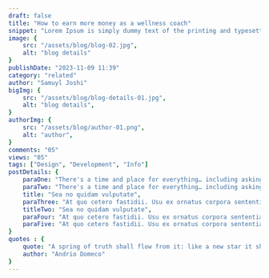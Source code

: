 ```yaml
---
draft: false
title: "How to earn more money as a wellness coach"
snippet: "Lorem Ipsum is simply dummy text of the printing and typesetting industry."
image: {
    src: "/assets/blog/blog-02.jpg",
    alt: "blog details"
}
publishDate: "2023-11-09 11:39"
category: "related"
author: "Samuyl Joshi"
bigImg: {
    src: "/assets/blog/blog-details-01.jpg",
    alt: "blog details",
}
authorImg: {
    src: "/assets/blog/author-01.png",
    alt: "author",
}
comments: "05"
views: "05"
tags: ["Design", "Development", "Info"]
postDetails: {
    paraOne: "There's a time and place for everything… including asking for reviews. For instance: you should not asking for a review on your checkout page. The sole purpose of this page is to guide your customer to complete their purchase, and this means that the page should be as minimalist and pared-down possible. You don't want to have any unnecessary elements or Call To Actions.",
    paraTwo: "There's a time and place for everything… including asking for reviews. For instance: you should not asking for a review on your checkout page. The sole purpose of this page is to guide your customer to complete their purchase, and this means that the page should be as minimalist and pared-down possible. You don't want to have any unnecessary elements or Call To Actions.",
    title: "Sea no quidam vulputate",
    paraThree: "At quo cetero fastidii. Usu ex ornatus corpora sententiae, vocibus deleniti ut nec. Ut enim eripuit eligendi est, in iracundia signiferumque quo. Sed virtute suavitate suscipiantur ea, dolor this can eloquentiam ei pro. Suas adversarium interpretaris eu sit, eum viris impedit ne. Erant appareat corrumpit ei vel.",
    titleTwo: "Sea no quidam vulputate",
    paraFour: "At quo cetero fastidii. Usu ex ornatus corpora sententiae, vocibus deleniti ut nec. Ut enim eripuit eligendi est, in iracundia signiferumque quo. Sed virtute suavitate suscipiantur ea, dolor this can eloquentiam ei pro. Suas adversarium interpretaris eu sit, eum viris impedit ne. Erant appareat corrumpit ei vel.",
    paraFive: "At quo cetero fastidii. Usu ex ornatus corpora sententiae, vocibus deleniti ut nec. Ut enim eripuit eligendi est, in iracundia signiferumque quo. Sed virtute suavitate suscipiantur ea, dolor this can eloquentiam ei pro. Suas adversarium interpretaris eu sit, eum viris impedit ne. Erant appareat corrumpit ei vel."
}
quotes : {
    quote: "A spring of truth shall flow from it: like a new star it shall scatter the darkness of ignorance, and cause a light heretofore unknown to shine amongst men.",
    author: "Andrio Domeco"
}
---
```

